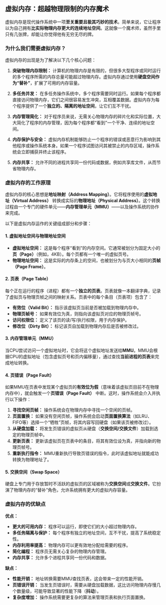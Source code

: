 

## 虚拟内存：超越物理限制的内存魔术

虚拟内存是现代操作系统中一项**至关重要且极其巧妙的技术**。简单来说，它让程序以为自己拥有**比实际物理内存更大的连续地址空间**。这就像一个魔术师，虽然手里只有几张牌，却能让你觉得他有无穷无尽的牌。

### 为什么我们需要虚拟内存？

虚拟内存的出现是为了解决以下几个核心问题：

1.  **突破物理内存限制：** 计算机的物理内存是有限的，但很多大型程序或同时运行的多个程序所需的内存总量可能超过物理内存。虚拟内存通过使用**硬盘空间作为“替补”**，扩展了可用的内存容量。

2.  **多任务并发：** 在多任务操作系统中，多个程序需要同时运行。如果每个程序都直接访问物理内存，它们之间很容易发生冲突，互相覆盖数据。虚拟内存为每个程序提供了一个**独立的、隔离的地址空间**，让它们互不干扰。

3.  **内存管理简化：** 对于程序员来说，无需关心物理内存的碎片化和实际位置，大大简化了程序的内存管理，因为每个程序都“看到”一个干净、连续的地址空间。

4.  **内存保护与安全：** 虚拟内存机制能够防止一个程序的错误或恶意行为影响到其他程序或操作系统本身。如果一个程序试图访问其被禁止的内存区域，操作系统会立即捕获并终止该程序。

5.  **内存共享：** 允许不同的进程共享同一份代码或数据，例如共享库文件，从而节省物理内存。

### 虚拟内存的工作原理

虚拟内存的核心思想是**地址映射（Address Mapping）**。它将程序使用的**虚拟地址（Virtual Address）** 转换成实际的**物理地址（Physical Address）**。这个转换过程由一个专门的硬件单元——**内存管理单元（MMU）**——以及操作系统的协作来完成。

以下是虚拟内存运作的关键组成部分和步骤：

#### 1. 虚拟地址空间与物理地址空间

* **虚拟地址空间：** 这是每个程序“看到”的内存空间。它通常被划分为固定大小的**页（Page）**（例如，4KB）。每个页都有一个唯一的虚拟页号。
* **物理地址空间：** 这是实际的内存条上的空间，也被划分为与页大小相同的**页帧（Page Frame）**。

#### 2. 页表（Page Table）

每个正在运行的程序（进程）都有一个**独立的页表**。页表就像一本翻译字典，记录了虚拟页与物理页帧之间的映射关系。页表中的每个条目（页表项）包含了：

* **有效位（Valid Bit）：** 指示该虚拟页当前是否被加载到物理内存中。
* **物理页帧号：** 如果有效位为真，则指向该虚拟页对应的物理页帧号。
* **访问权限位：** 定义了该页的读/写/执行权限，用于内存保护。
* **修改位（Dirty Bit）：** 标记该页自加载到物理内存后是否被修改过。

#### 3. 内存管理单元（MMU）

当CPU尝试访问一个虚拟地址时，它会将这个虚拟地址发送给**MMU**。MMU会根据CPU的虚拟地址（包含虚拟页号和页内偏移量），通过查找**当前进程的页表**来完成地址转换。

#### 4. 页错误（Page Fault）

如果MMU在页表中发现某个虚拟页的**有效位为假**（意味着该虚拟页目前不在物理内存中），就会触发一个**页错误（Page Fault）** 中断。这时，操作系统会介入并执行以下操作：

1.  **寻找空闲页帧：** 操作系统会在物理内存中寻找一个空闲的页帧。
2.  **页面置换：** 如果没有空闲页帧，操作系统会启动**页面置换算法**（如LRU、FIFO等）选择一个“牺牲”页帧，将其内容写回硬盘（如果该页被修改过）。
3.  **从硬盘加载：** 将发生页错误的虚拟页从硬盘（**交换空间/交换文件**）加载到选定的物理页帧中。
4.  **更新页表：** 更新该虚拟页在页表中的条目，将其有效位设为真，并指向新的物理页帧号。
5.  **重新执行指令：** MMU重新执行导致页错误的指令，此时该虚拟地址就能成功转换为物理地址了。

#### 5. 交换空间（Swap Space）

硬盘上专门用于存放暂时不活跃的虚拟页的区域被称为**交换空间**或**交换文件**。它扮演了物理内存的“替补”角色，允许系统拥有更大的虚拟内存容量。

### 虚拟内存的优缺点

**优点：**

* **更大的可用内存：** 程序可以运行，即使它们的大小超过物理内存。
* **多任务隔离与保护：** 每个程序有独立的地址空间，互不干扰，提高了系统稳定性。
* **内存利用率提高：** 物理内存可以更有效地分配给需要的程序。
* **简化编程：** 程序员无需关心复杂的物理内存管理。
* **内存共享：** 允许多个进程共享同一份代码和数据。

**缺点：**

* **性能开销：** 地址转换需要MMU查找页表，这会带来一定的性能开销。
* **页错误开销：** 当发生页错误时，需要从硬盘加载数据，这比访问物理内存慢几个数量级，可能导致显著的性能下降（**抖动**）。
* **复杂度增加：** 操作系统需要更复杂的算法来管理页表和执行页面置换。

